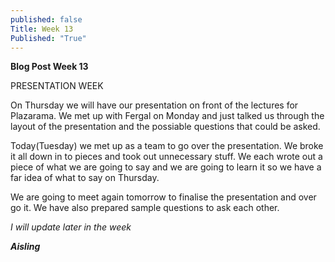 ```yaml
---
published: false
Title: Week 13
Published: "True"
---
```


**Blog Post Week 13**

PRESENTATION WEEK

On Thursday we will have our presentation on front of the lectures for Plazarama. We met up with Fergal on Monday and just talked us through the layout of the presentation and the possiable questions that could be asked.

Today(Tuesday) we met up as a team to go over the presentation. We broke it all down in to pieces and took out unnecessary stuff. We each wrote out a piece of what we are going to say and we are going to learn it so we have a far idea of what to say on Thursday. 

We are going to meet again tomorrow to finalise the presentation and over go it. We have also prepared sample questions to ask each other. 

_I will update later in the week_

_**Aisling**_